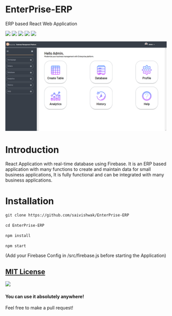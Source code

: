 # EnterPrise-ERP
ERP based React Web Application

![](https://img.shields.io/github/issues/saivishwak/EnterPrise-ERP)
![](https://img.shields.io/github/forks/saivishwak/EnterPrise-ERP)
![](https://img.shields.io/github/stars/saivishwak/EnterPrise-ERP)
![](https://img.shields.io/github/license/saivishwak/EnterPrise-ERP)
![](https://img.shields.io/github/last-commit/saivishwak/EnterPrise-ERP)

![Images](./images/app.png)

# Introduction
React Application with real-time database using Firebase. It is an ERP based application with many functions to create and maintain data for small business applications, It is fully functional and can be integrated with many business applications.

# Installation
    
    git clone https://github.com/saivishwak/EnterPrise-ERP
    
    cd EnterPrise-ERP
    
    npm install
    
    npm start
    
(Add your Firebase Config in /src/firebase.js before starting the Application)

## [MIT License](https://raw.githubusercontent.com/saivishwak/EnterPrise-ERP/master/LICENSE)
<img src ="https://img.shields.io/badge/Important-notice-red" />
<h4>You can use it absolutely anywhere!</h4>

Feel free to make a pull request!
